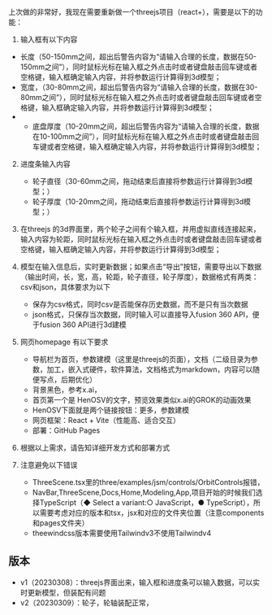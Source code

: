 上次做的非常好，我现在需要重新做一个threejs项目（react+），需要是以下的功能：
1. 输入框有以下内容
 * 长度（50-150mm之间，超出后警告内容为“请输入合理的长度，数据在50-150mm之间”），同时鼠标光标在输入框之外点击时或者键盘敲击回车键或者空格键，输入框确定输入内容，并将参数运行计算得到3d模型；
 * 宽度，（30-80mm之间，超出后警告内容为“请输入合理的长度，数据在30-80mm之间”），同时鼠标光标在输入框之外点击时或者键盘敲击回车键或者空格键，输入框确定输入内容，并将参数运行计算得到3d模型；
 * * 底盘厚度（10-20mm之间，超出后警告内容为“请输入合理的长度，数据在10-100mm之间”），同时鼠标光标在输入框之外点击时或者键盘敲击回车键或者空格键，输入框确定输入内容，并将参数运行计算得到3d模型；

2. 进度条输入内容
   * 轮子直径（30-60mm之间，拖动结束后直接将参数运行计算得到3d模型；）
   * 轮子厚度（10-20mm之间，拖动结束后直接将参数运行计算得到3d模型；）
3. 在threejs 的3d界面里，两个轮子之间有个输入框，并用虚拟直线连接起来，输入内容为轮距，同时鼠标光标在输入框之外点击时或者键盘敲击回车键或者空格键，输入框确定输入内容，并将参数运行计算得到3d模型；

4. 模型在输入信息后，实时更新数据；如果点击“导出”按钮，需要导出以下数据（输出时间，长，宽，高，轮距，轮子直径，轮子厚度），数据格式有两类：csv和json，具体要求为以下
   * 保存为csv格式，同时csv是否能保存历史数据，而不是只有当次数据
   * json格式，只保存当次数据，同时输入可以直接导入fusion 360 API，便于fusion 360 API进行3d建模

5. 网页homepage 有以下要求
   * 导航栏为首页，参数建模（这里是threejs的页面），文档（二级目录为参数，加工，嵌入式硬件，软件算法，文档格式为markdown，内容可以随便写点，后期优化）
   * 背景黑色，参考x.ai，
   * 首页第一个是 HenOSV的文字，预览效果类似x.ai的GROK的动画效果
   * HenOSV下面就是两个链接按钮：更多，参数建模
   * 网页框架：React + Vite（性能高、适合交互）
   * 部署：GitHub Pages
6. 根据以上需求，请告知详细开发方式和部署方式
7. 注意避免以下错误
   * ThreeScene.tsx里的three/examples/jsm/controls/OrbitControls报错，
   * NavBar,ThreeScene,Docs,Home,Modeling,App,项目开始的时候我们选择TypeScript（◆ Select a variant:○ JavaScript，● TypeScript），所以需要考虑对应的版本和tsx，jsx和对应的文件夹位置（注意components和pages文件夹）
   * theewindcss版本需要使用Tailwindv3不使用Tailwindv4



## 版本
* v1（20230308）：threejs界面出来，输入框和进度条可以输入数据，可以实时更新模型，但装配有问题
* v2（20230309）：轮子，轮轴装配正常，
